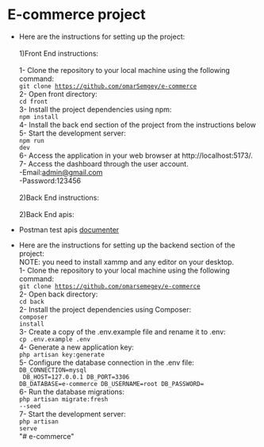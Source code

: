 <h1>E-commerce project</h1>

- Here are the instructions for setting up the project: <br/>
  <br>1)Front End instructions: <br>
<br>1- Clone the repository to your local machine using the following command: 
<br><code>git clone https://github.com/omarSemgey/e-commerce</code><br>
2- Open front directory: 
<br><code>cd front</code><br>
3- Install the project dependencies using npm: 
<br><code>npm install</code><br>
4- Install the back end section of the project from the instructions below<br>
5- Start the development server: 
<br><code>npm run dev</code><br>
6- Access the application in your web browser at http://localhost:5173/.<br>
7- Access the dashboard through the user account.<br>
  -Email:admin@gmail.com<br>
  -Password:123456<br>
  <br>2)Back End instructions: <br>
    <br>2)Back End apis: <br>
- Postman test apis [documenter](https://documenter.getpostman.com/view/34018148/2sAXjDdEk3)

- Here are the instructions for setting up the backend section of the project: <br/>
NOTE: you need to install xammp and any editor on your desktop.
<br>1- Clone the repository to your local machine using the following command: 
<br><code>git clone https://github.com/omarsemegey/e-commerce</code><br>
2- Open back directory: 
<br><code>cd back</code><br>
2- Install the project dependencies using Composer: 
<br><code>composer install</code><br>
3- Create a copy of the .env.example file and rename it to .env: 
<br><code>cp .env.example .env</code><br>
4- Generate a new application key: 
<br><code>php artisan key:generate</code><br>
5- Configure the database connection in the .env file: 
<br><code>DB_CONNECTION=mysql<br>
        DB_HOST=127.0.0.1
        DB_PORT=3306
        DB_DATABASE=e-commerce
        DB_USERNAME=root
        DB_PASSWORD=</code><br>
6- Run the database migrations: 
<br><code>php artisan migrate:fresh --seed</code><br>
7- Start the development server: 
<br><code>php artisan serve</code><br>
"# e-commerce" 
